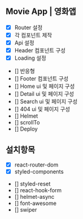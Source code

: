 ## Movie App | 영화앱

- [x] Router 설정
- [x] 각 컴포넌트 제작
- [x] Api 설정
- [x] Header 컴포넌트 구성
- [x] Loading 설정
- [] 반응형
- [] Footer 컴포넌트 구성
- [] Home ui 및 페이지 구성
- [] Detail ui 및 페이지 구성
- [] Search ui 및 페이지 구성
- [] 404 ui 및 페이지 구성
- [] Helmet
- [] scrollTo
- [] Deploy

## 설치항목

- [x] react-router-dom
- [x] styled-components
- [] styled-reset
- [] react-hook-form
- [] helmet-async
- [] font-awesome
- [] swiper
